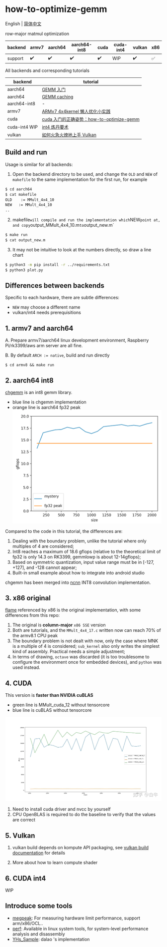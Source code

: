 # how-to-optimize-gemm

English | [简体中文](README_ZH_CN.md)

row-major matmul optimization

| backend | armv7 | aarch64 | aarch64-int8 | cuda | cuda-int4 | vulkan | x86 |
| ----------- | ------- | -- | ---------- | ---------- | ---------- | --------- | --- |
| support | ✔️ | ✔️ | ✔️ | ✔️ | WIP | ✔️ | ✅ | 

All backends and corresponding tutorials

| backend | tutorial |
| ------- | -------- |
| aarch64 | [GEMM 入门](https://zhuanlan.zhihu.com/p/65436463) |
| aarch64 | [GEMM caching](https://zhuanlan.zhihu.com/p/69700540) |
| aarch64-int8 | - |
| armv7   | [ARMv7 4x4kernel 懒人优化小实践](https://zhuanlan.zhihu.com/p/333799799) |
| cuda    | [cuda 入门的正确姿势：how-to-optimize-gemm](https://zhuanlan.zhihu.com/p/478846788) |
| cuda-int4 WIP | [int4 炼丹要术](https://zhuanlan.zhihu.com/p/580752390)
| vulkan  | [如何火急火燎地上手 Vulkan](https://zhuanlan.zhihu.com/p/487583258) |


## Build and run

Usage is similar for all backends:

1. Open the backend directory to be used, and change the `OLD` and `NEW` of `makefile` to the same implementation for the first run, for example

```bash
$ cd aarch64
$ cat makefile
OLD    := MMult_4x4_10
NEW   := MMult_4x4_10
..
```

2. makefile` will compile and run the implementation which `NEW` point at, and copy `output_MMult_4x4_10.m` to `output_new.m`
```bash
$ make run
$ cat output_new.m
```

3. It may not be intuitive to look at the numbers directly, so draw a line chart
```bash
$ python3 -m pip install -r ../requirements.txt
$ python3 plot.py
```

## Differences between backends

Specific to each hardware, there are subtle differences:
* `NEW` may choose a different name
* vulkan/int4 needs prerequisitions

## 1. armv7 and aarch64

A. Prepare armv7/aarch64 linux development environment, Raspberry Pi/rk3399/aws arm server are all fine.

B. By default `ARCH := native`, build and run directly
```
$ cd armv8 && make run
```

## 2. aarch64 int8

[chgemm](https://github.com/tpoisonooo/chgemm) is an int8 gemm library. 

* blue line is chgemm implementation
* orange line is aarch64 fp32 peak
![](./images/aarch64-fp32-peak-vs-int8.png)

Compared to the code in this tutorial, the differences are:
1. Dealing with the boundary problem, unlike the tutorial where only multiples of 4 are considered;
2. Int8 reaches a maximum of 18.6 gflops (relative to the theoretical limit of fp32 is only 14.3 on RK3399, gemmlowp is about 12-14gflops);
3. Based on symmetric quantization, input value range must be in \[-127, +127\], and -128 cannot appear;
4. Built-in small example about how to integrate into android studio

chgemm has been merged into [ncnn](https://github.com/tencent/ncnn) INT8 convolution implementation.


## 3. x86 original
[flame](https://github.com/flame/how-to-optimize-gemm/tree/4fcf39bd0963bca62f04bef2aeb49a06ee28508b) referenced by x86 is the original implementation, with some differences from this repo:

1. The original is **column-major** `x86 SSE` version
2. Both are tutorials, and the `MMult_4x4_17.c` written now can reach 70% of the armv8.1 CPU peak
3. The boundary problem is not dealt with now, only the case where MNK is a multiple of 4 is considered; `sub_kernel` also only writes the simplest kind of assembly. Practical needs a simple adjustment;
4. In terms of drawing, `octave` was discarded (it is too troublesome to configure the environment once for embedded devices), and `python` was used instead.

## 4. CUDA
This version is **faster than NVIDIA cuBLAS**

* green line is MMult_cuda_12 without tensorcore
* blue line is cuBLAS without tensorcore

![](images/cublas-vs-MMult_cuda_12.jpg)

1. Need to install cuda driver and nvcc by yourself
2. CPU OpenBLAS is required to do the baseline to verify that the values are correct

## 5. Vulkan

1. vulkan build depends on kompute API packaging, see [vulkan build documentation](https://github.com/tpoisonooo/how-to-optimize-gemm/tree/master/vulkan) for details

2. More about how to learn compute shader

## 6. CUDA int4

WIP

## Introduce some tools

* [megpeak](https://github.com/MegEngine/MegPeak): For measuring hardware limit performance, support arm/x86/OCL..
* [perf](https://perf.wiki.kernel.org): Available in linux system tools, for system-level performance analysis and disassembly
* [YHs_Sample](https://github.com/Yinghan-Li/YHs_Sample): dalao 's implementation

